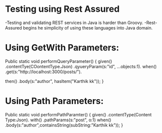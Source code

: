 # Testing using Rest Assured

-Testing and validating REST services in Java is harder than Groovy.
-Rest-Assured begins he simplicity of using these languages into Java domain.

# Using GetWith Parameters:
Public static void performQueryParameter()  {
given()
        .contentTye(COontentType.Json)
        .qyueryParam(s:"id", ...objects:1).
when()
        .get(s:"http://localhost:3000/posts/").
        
then()
        .body(s:"author", hasItem("Karthik kk"));
        }


# Using Path Parameters:

Public static void performPathParamter()  {
given()
        .contentType(Content Type:Json).
with()
        .pathParams(s:"post", o:1)
when()
        .body(s:"author",containsString(subString:"Karthik kk"));
        }

